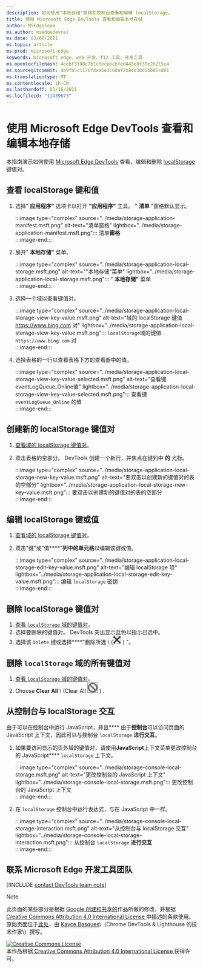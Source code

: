 ```yaml
---
description: 如何使用"本地存储"窗格和控制台查看和编辑 localStorage。
title: 使用 Microsoft Edge DevTools 查看和编辑本地存储
author: MSEdgeTeam
ms.author: msedgedevrel
ms.date: 03/08/2021
ms.topic: article
ms.prod: microsoft-edge
keywords: microsoft edge、web 开发、f12 工具、开发工具
ms.openlocfilehash: 4eebf3108e7b1c6ecaecbfed445e8f3fe26215c4
ms.sourcegitcommit: 4b9fb5c1176fdaa5e3c60af2b84e38d5bb86cd81
ms.translationtype: MT
ms.contentlocale: zh-CN
ms.lasthandoff: 03/16/2021
ms.locfileid: "11439673"
---
```

<!-- Copyright Kayce Basques 

   Licensed under the Apache License, Version 2.0 (the "License");
   you may not use this file except in compliance with the License.
   You may obtain a copy of the License at

       https://www.apache.org/licenses/LICENSE-2.0

   Unless required by applicable law or agreed to in writing, software
   distributed under the License is distributed on an "AS IS" BASIS,
   WITHOUT WARRANTIES OR CONDITIONS OF ANY KIND, either express or implied.
   See the License for the specific language governing permissions and
   limitations under the License.  -->  

# <a name="view-and-edit-local-storage-with-microsoft-edge-devtools"></a>使用 Microsoft Edge DevTools 查看和编辑本地存储  

本指南演示如何使用 [Microsoft Edge DevTools][MicrosoftEdgeDevTools] 查看、编辑和删除 [localStorage][MDNWindowsLocalStorage] 键值对。  

## <a name="view-localstorage-keys-and-values"></a>查看 localStorage 键和值  

1.  选择" **应用程序"** 选项卡以打开 **"应用程序"** 工具。  " **清单** "窗格默认显示。  
    
    :::image type="complex" source="../media/storage-application-manifest.msft.png" alt-text="清单窗格" lightbox="../media/storage-application-manifest.msft.png":::
       清单**窗格**  
    :::image-end:::  
    
1.  展开" **本地存储"** 菜单。  
    
    :::image type="complex" source="../media/storage-application-local-storage.msft.png" alt-text=""本地存储"菜单" lightbox="../media/storage-application-local-storage.msft.png":::
       " **本地存储"** 菜单  
    :::image-end:::  
    
1.  选择一个域以查看键值对。  
    
    :::image type="complex" source="../media/storage-application-local-storage-view-key-value.msft.png" alt-text="域的 localStorage 键值 https://www.bing.com 对" lightbox="../media/storage-application-local-storage-view-key-value.msft.png":::
       `localStorage`域的键值 `https://www.bing.com` 对  
    :::image-end:::  
    
1.  选择表格的一行以查看表格下方的查看器中的值。  
    
    :::image type="complex" source="../media/storage-application-local-storage-view-key-value-selected.msft.png" alt-text="查看键eventLogQueue_Online值" lightbox="../media/storage-application-local-storage-view-key-value-selected.msft.png":::
       查看键 `eventLogQueue_Online` 的值  
    :::image-end:::  
    
## <a name="create-a-new-localstorage-key-value-pair"></a>创建新的 localStorage 键值对  

1.  [查看域的 localStorage 键值对](#view-localstorage-keys-and-values)。  
1.  双击表格的空部分。  DevTools 创建一个新行，并焦点在键列中 **的** 光标。  
    
    :::image type="complex" source="../media/storage-application-local-storage-new-key-value.msft.png" alt-text="要双击以创建新的键值对的表的空部分" lightbox="../media/storage-application-local-storage-new-key-value.msft.png":::
       要双击以创建新的键值对的表的空部分  
    :::image-end:::  
    
## <a name="edit-localstorage-keys-or-values"></a>编辑 localStorage 键或值  

1.  [查看域的 localStorage 键值对](#view-localstorage-keys-and-values)。  
1.  双击"键"或"值****"**列中的单元格**以编辑该键或值。  
    
    :::image type="complex" source="../media/storage-application-local-storage-edit-key-value.msft.png" alt-text="编辑 localStorage 项" lightbox="../media/storage-application-local-storage-edit-key-value.msft.png":::
       编辑 `localStorage` 密钥  
    :::image-end:::  
    
## <a name="delete-localstorage-key-value-pairs"></a>删除 localStorage 键值对  

1.  [查看 `localStorage` 域的键值对](#view-localstorage-keys-and-values)。  
1.  选择要删除的键值对。  DevTools 突出显示蓝色以指示已选中。  
1.  选择该 `Delete` 键或选择****"删除所选 \ (![ 删除所选 ](../media/delete-icon.msft.png) \) "。  
    
## <a name="delete-all-localstorage-key-value-pairs-for-a-domain"></a>删除 `localStorage` 域的所有键值对  

1.  [查看 `localStorage` 域的键值对](#view-localstorage-keys-and-values)。  
1.  Choose **Clear All** \ (Clear All ![ ](../media/clear-icon.msft.png) \) .  
    
## <a name="interact-with-localstorage-from-the-console"></a>从控制台与 localStorage 交互  

由于可以在控制台中运行 JavaScript，并且**** 由于**控制台**可以访问页面的 JavaScript 上下文，因此可以与控制台 `localStorage` **进行交互**。  

1.  如果要访问显示的页外域的键值对，请使用**JavaScript**上下文菜单更改控制台的 JavaScript**** `localStorage` 上下文。  
    
    :::image type="complex" source="../media/storage-console-local-storage.msft.png" alt-text="更改控制台的 JavaScript 上下文" lightbox="../media/storage-console-local-storage.msft.png":::
       更改控制台的 JavaScript 上下文  
    :::image-end:::  
    
1.  在 `localStorage` 控制台中运行表达式，与在 JavaScript 中一样。  
    
    :::image type="complex" source="../media/storage-console-local-storage-interaction.msft.png" alt-text="从控制台与 localStorage 交互" lightbox="../media/storage-console-local-storage-interaction.msft.png":::
       从控制台 `localStorage` **进行交互**  
    :::image-end:::  
    
## <a name="getting-in-touch-with-the-microsoft-edge-devtools-team"></a>联系 Microsoft Edge 开发工具团队  

[!INCLUDE [contact DevTools team note](../includes/contact-devtools-team-note.md)]  

<!-- links -->  

[MicrosoftEdgeDevTools]: ../../devtools-guide-chromium/index.md "Microsoft Edge (Chromium) 开发人员工具|Microsoft Docs"  

[MDNWindowsLocalStorage]: https://developer.mozilla.org/docs/Web/API/Window/localStorage "Window.localStorage |MDN"  

> [!NOTE]
> 此页面的某些部分是根据 [Google 创建和共享的][GoogleSitePolicies]作品所做的修改，并根据[ Creative Commons Attribution 4.0 International License ][CCA4IL]中描述的条款使用。  
> 原始页面位于[此处](https://developers.google.com/web/tools/chrome-devtools/storage/localstorage)，由 [Kayce Basques][KayceBasques]\（Chrome DevTools \& Lighthouse 的技术作家\）撰写。  

[![Creative Commons License][CCby4Image]][CCA4IL]  
本作品根据[ Creative Commons Attribution 4.0 International License ][CCA4IL]获得许可。  

[CCA4IL]: https://creativecommons.org/licenses/by/4.0  
[CCby4Image]: https://i.creativecommons.org/l/by/4.0/88x31.png  
[GoogleSitePolicies]: https://developers.google.com/terms/site-policies  
[KayceBasques]: https://developers.google.com/web/resources/contributors/kaycebasques  
